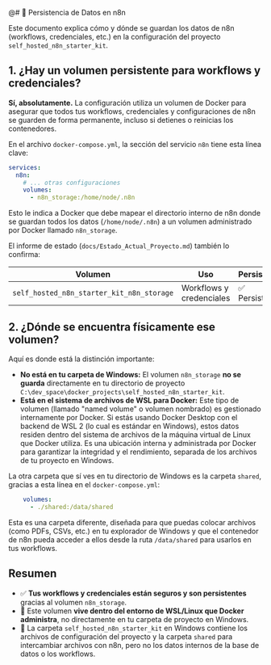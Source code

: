 @# 💾 Persistencia de Datos en n8n

Este documento explica cómo y dónde se guardan los datos de n8n (workflows, credenciales, etc.) en la configuración del proyecto `self_hosted_n8n_starter_kit`.

## 1. ¿Hay un volumen persistente para workflows y credenciales?

**Sí, absolutamente.** La configuración utiliza un volumen de Docker para asegurar que todos tus workflows, credenciales y configuraciones de n8n se guarden de forma permanente, incluso si detienes o reinicias los contenedores.

En el archivo `docker-compose.yml`, la sección del servicio `n8n` tiene esta línea clave:

```yaml
services:
  n8n:
    # ... otras configuraciones
    volumes:
      - n8n_storage:/home/node/.n8n
```

Esto le indica a Docker que debe mapear el directorio interno de n8n donde se guardan todos los datos (`/home/node/.n8n`) a un volumen administrado por Docker llamado `n8n_storage`.

El informe de estado (`docs/Estado_Actual_Proyecto.md`) también lo confirma:

| Volumen                                     | Uso                      | Persistencia  |
| ------------------------------------------- | ------------------------ | ------------- |
| `self_hosted_n8n_starter_kit_n8n_storage` | Workflows y credenciales | ✅ Persistente |

## 2. ¿Dónde se encuentra físicamente ese volumen?

Aquí es donde está la distinción importante:

*   **No está en tu carpeta de Windows:** El volumen `n8n_storage` **no se guarda** directamente en tu directorio de proyecto `C:\dev_space\docker_projects\self_hosted_n8n_starter_kit`.
*   **Está en el sistema de archivos de WSL para Docker:** Este tipo de volumen (llamado "named volume" o volumen nombrado) es gestionado internamente por Docker. Si estás usando Docker Desktop con el backend de WSL 2 (lo cual es estándar en Windows), estos datos residen dentro del sistema de archivos de la máquina virtual de Linux que Docker utiliza. Es una ubicación interna y administrada por Docker para garantizar la integridad y el rendimiento, separada de los archivos de tu proyecto en Windows.

La otra carpeta que sí ves en tu directorio de Windows es la carpeta `shared`, gracias a esta línea en el `docker-compose.yml`:

```yaml
    volumes:
      - ./shared:/data/shared
```

Esta es una carpeta diferente, diseñada para que puedas colocar archivos (como PDFs, CSVs, etc.) en tu explorador de Windows y que el contenedor de n8n pueda acceder a ellos desde la ruta `/data/shared` para usarlos en tus workflows.

## Resumen

*   ✅ **Tus workflows y credenciales están seguros y son persistentes** gracias al volumen `n8n_storage`.
*   📍 Este volumen **vive dentro del entorno de WSL/Linux que Docker administra**, no directamente en tu carpeta de proyecto en Windows.
*   📁 La carpeta `self_hosted_n8n_starter_kit` en Windows contiene los archivos de configuración del proyecto y la carpeta `shared` para intercambiar archivos con n8n, pero no los datos internos de la base de datos o los workflows.
